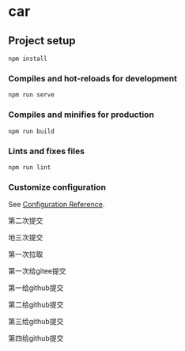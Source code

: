 # car

## Project setup
```
npm install
```

### Compiles and hot-reloads for development
```
npm run serve
```

### Compiles and minifies for production
```
npm run build
```

### Lints and fixes files
```
npm run lint
```

### Customize configuration
See [Configuration Reference](https://cli.vuejs.org/config/).

第二次提交

地三次提交

第一次拉取

第一次给gitee提交

第一给github提交

第二给github提交

第三给github提交

第四给github提交
